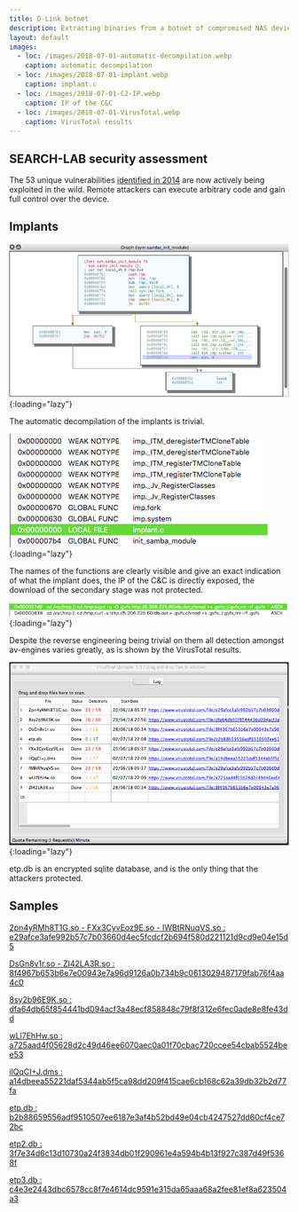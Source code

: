 ```yaml
---
title: D-Link botnet
description: Extracting binaries from a botnet of compromised NAS devices
layout: default
images:
  - loc: /images/2018-07-01-automatic-decompilation.webp
    caption: automatic decompilation
  - loc: /images/2018-07-01-implant.webp
    caption: implant.c
  - loc: /images/2018-07-01-C2-IP.webp
    caption: IP of the C&C
  - loc: /images/2018-07-01-VirusTotal.webp
    caption: VirusTotal results
---
```


## SEARCH-LAB security assessment

The 53 unique vulnerabilities [identified in 2014](/documents/2018-07-01-Advisory.pdf) are now actively being exploited in the wild.
Remote attackers can execute arbitrary code and gain full control over the device.

## Implants

![automatic decompilation](/images/2018-07-01-automatic-decompilation.webp){:loading="lazy"}

The automatic decompilation of the implants is trivial.

![implant.c](/images/2018-07-01-implant.webp){:loading="lazy"}

The names of the functions are clearly visible and give an exact indication of what the implant does,
the IP of the C&C is directly exposed, the download of the secondary stage was not protected.

![IP of the C&C](/images/2018-07-01-C2-IP.webp){:loading="lazy"}

Despite the reverse engineering being trivial on them all detection amongst av-engines varies greatly,
as is shown by the VirusTotal results.

![VirusTotal results](/images/2018-07-01-VirusTotal.webp){:loading="lazy"}

etp.db is an encrypted sqlite database, and is the only thing that the attackers protected.

## Samples

[2pn4yRMh8T1G.so - FXx3CyvEoz9E.so - IWBtRNuqVS.so : e29afce3afe992b57c7b03660d4ec5fcdcf2b694f580d221121d9cd9e04e15d5](/samples/e29afce3afe992b57c7b03660d4ec5fcdcf2b694f580d221121d9cd9e04e15d5)

[DsGn8v1r.so - ZI42LA3R.so : 8f4967b653b6e7e00943e7a96d9126a0b734b9c0613029487179fab76f4aa4c0](/samples/8f4967b653b6e7e00943e7a96d9126a0b734b9c0613029487179fab76f4aa4c0)

[8sy2b96E9K.so : dfa64db65f854441bd094acf3a48ecf858848c79f8f312e6fec0ade8e8fe43dd](/samples/dfa64db65f854441bd094acf3a48ecf858848c79f8f312e6fec0ade8e8fe43dd)

[wLl7EhHw.so : a725aad4f05628d2c49d46ee6070aec0a01f70cbac720ccee54cbab5524bee53](/samples/a725aad4f05628d2c49d46ee6070aec0a01f70cbac720ccee54cbab5524bee53)

[ilQqCI+J.dms : a14dbeea55221daf5344ab5f5ca98dd209f415cae6cb168c62a39db32b2d77fa](/samples/a14dbeea55221daf5344ab5f5ca98dd209f415cae6cb168c62a39db32b2d77fa)

[etp.db : b2b88659556adf9510507ee6187e3af4b52bd49e04cb4247527dd60cf4ce72bc](/samples/b2b88659556adf9510507ee6187e3af4b52bd49e04cb4247527dd60cf4ce72bc)

[etp2.db : 3f7e34d6c13d10730a24f3834db01f290961e4a594b4b13f927c387d49f5368f](/samples/3f7e34d6c13d10730a24f3834db01f290961e4a594b4b13f927c387d49f5368f)

[etp3.db : c4e3e2443dbc6578cc8f7e4614dc9591e315da65aaa68a2fee81ef8a623504a3](/samples/c4e3e2443dbc6578cc8f7e4614dc9591e315da65aaa68a2fee81ef8a623504a3)
